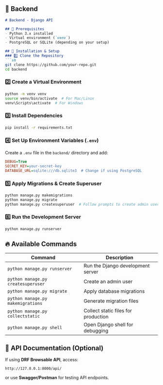 ## **🔹 Backend**
```md
# Backend - Django API

## 📌 Prerequisites
- Python 3.x installed
- Virtual environment (`venv`)
- PostgreSQL or SQLite (depending on your setup)

## 🚀 Installation & Setup
### 1️⃣ Clone the Repository
```sh
git clone https://github.com/your-repo.git
cd backend
```

### 2️⃣ Create a Virtual Environment
```sh
python -m venv venv
source venv/bin/activate  # For Mac/Linux
venv\Scripts\activate  # For Windows
```

### 3️⃣ Install Dependencies
```sh
pip install -r requirements.txt
```

### 4️⃣ Set Up Environment Variables (`.env`)
Create a `.env` file in the `backend/` directory and add:
```ini
DEBUG=True
SECRET_KEY=your-secret-key
DATABASE_URL=sqlite:///db.sqlite3  # Change if using PostgreSQL
```

### 5️⃣ Apply Migrations & Create Superuser
```sh
python manage.py makemigrations
python manage.py migrate
python manage.py createsuperuser  # Follow prompts to create admin user
```

### 6️⃣ Run the Development Server
```sh
python manage.py runserver
```

## 🔥 Available Commands
| Command | Description |
|---------|-------------|
| `python manage.py runserver` | Run the Django development server |
| `python manage.py createsuperuser` | Create an admin user |
| `python manage.py migrate` | Apply database migrations |
| `python manage.py makemigrations` | Generate migration files |
| `python manage.py collectstatic` | Collect static files for production |
| `python manage.py shell` | Open Django shell for debugging |

## 🔗 API Documentation (Optional)
If using **DRF Browsable API**, access:
```
http://127.0.0.1:8000/api/
```
or use **Swagger/Postman** for testing API endpoints.
